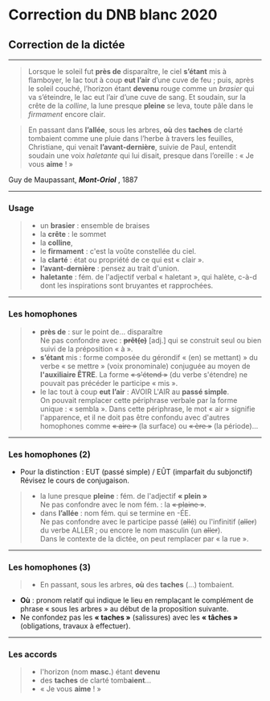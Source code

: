 # Correction du DNB blanc 2020

## Correction de la dictée

---

>Lorsque le soleil fut **près de** disparaître, le ciel **s’étant** mis à
flamboyer, le lac tout à coup **eut** **l’air** d’une cuve de feu ; puis, après
le soleil couché, l’horizon étant **devenu** rouge comme un *brasier* qui va
s’éteindre, le lac eut l’air d’une cuve de sang. Et soudain, sur la
crête de la *colline*, la lune presque **pleine** se leva, toute pâle dans le
*firmament* encore clair.

>En passant dans **l’allée**, sous les arbres, **où** des **taches** de clarté
tombaient comme une pluie dans l’herbe à travers les feuilles,
Christiane, qui venait **l’avant-dernière**, suivie de Paul, entendit
soudain une voix *haletante* qui lui disait, presque dans l’oreille : « Je
vous **aime** ! »

 Guy de Maupassant, ***Mont-Oriol*** , 1887

---

### Usage

> + un **brasier** : ensemble de braises
> + la **crête** : le sommet
> + la **colline**,
> + le **firmament** : c'est la voûte constellée du ciel.
> + la **clarté** : état ou propriété de ce qui est « clair ».
> + **l’avant-dernière** : pensez au trait d'union.
> + **haletante** : fém. de l'adjectif verbal « haletant », qui halète, 
> c-à-d dont les inspirations sont bruyantes et rapprochées.

---

### Les homophones

> + **près de**  : sur le point de... disparaître  
Ne pas confondre avec : ~~**prêt(e)**~~ [adj.] qui se construit seul ou 
bien suivi de la préposition « à ».
> + **s’étant** mis : forme composée du gérondif « (en) se mettant) » du 
> verbe « se mettre » (voix pronominale) conjuguée au moyen de 
> **l'auxiliaire ÊTRE**.
La forme ~~« s'étend »~~ (du verbe s'étendre) ne pouvait pas précéder le 
participe « mis ».
> + le lac tout à coup **eut** **l’air** : AVOIR L'AIR au **passé simple**.   
On pouvait remplacer cette périphrase verbale par la forme unique&nbsp;: 
«&nbsp;sembla ».  Dans cette périphrase, le mot « air » signifie 
l'apparence, et il ne doit pas être confondu avec d'autres homophones 
comme ~~« aire »~~ (la surface) ou ~~« ère »~~ (la période)...

---

### Les homophones (2)

+ Pour la distinction : EUT (passé simple) / EÛT (imparfait du subjonctif)  
Révisez le cours de conjugaison.

> + la lune presque **pleine** : fém. de l'adjectif **« plein »**  
Ne pas confondre avec le nom fém. : la ~~« plaine »~~.
> +   dans **l’allée** : nom fém. qui se termine en -ÉE.  
Ne pas confondre avec le participe passé (~~allé~~) ou l'infinitif 
(~~aller~~) du verbe ALLER ; ou encore le nom masculin (un ~~aller~~).  
Dans le contexte de la dictée, on peut remplacer par « la rue ».

---

### Les homophones (3)


> + En passant, sous les arbres, **où** des **taches** (...) tombaient.

+ **Où** : pronom relatif qui indique le lieu en remplaçant le 
complément de phrase « sous les arbres » au début de la proposition 
suivante.
+ Ne confondez pas les **« taches »** (salissures) avec les **« tâches »** 
(obligations, travaux à effectuer).

---

### Les accords

> + l'horizon (nom **masc.**) étant **devenu**
> + des **taches** de clarté tomb**aient**...
> +  « Je  vous **aime** ! »
